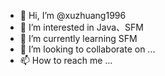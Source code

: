 - 👋 Hi, I’m @xuzhuang1996
- 👀 I’m interested in Java、SFM
- 🌱 I’m currently learning SFM
- 💞️ I’m looking to collaborate on ...
- 📫 How to reach me ...

<!---
xuzhuang1996/xuzhuang1996 is a ✨ special ✨ repository because its `README.md` (this file) appears on your GitHub profile.
You can click the Preview link to take a look at your changes.
--->
